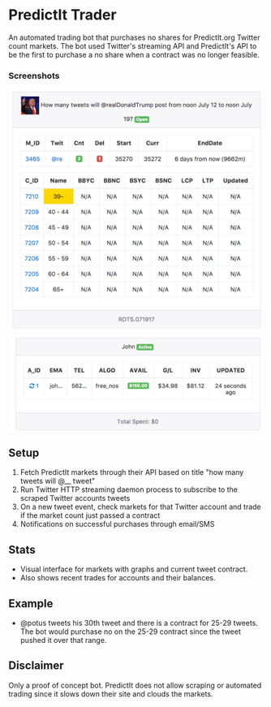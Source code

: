 # PredictIt Trader
An automated trading bot that purchases no shares for PredictIt.org Twitter count markets. The bot used Twitter's streaming API  and PredictIt's API to be the first to purchase a no share when a contract was no longer feasible.

### Screenshots
![1](/Screenshots/1.png?raw=true "1")
![2](/Screenshots/2.png?raw=true "2")


## Setup
1) Fetch PredictIt markets through their API based on title "how many tweets will @__ tweet"
2) Run Twitter HTTP streaming daemon process to subscribe to the scraped Twitter accounts tweets
3) On a new tweet event, check markets for that Twitter account and trade if the market count just passed a contract
4) Notifications on successful purchases through email/SMS

## Stats
- Visual interface for markets with graphs and current tweet contract. 
- Also shows recent trades for accounts and their balances.

## Example
- @potus tweets his 30th tweet and there is a contract for 25-29 tweets. The bot would purchase no on the 25-29 contract since the tweet pushed it over that range.

## Disclaimer
Only a proof of concept bot. PredictIt does not allow scraping or automated trading since it slows down their site and clouds the markets.

